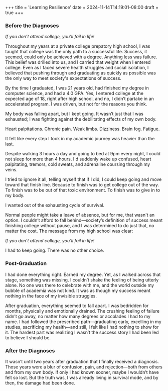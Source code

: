 +++
title = 'Learning Resilience'
date = 2024-11-14T14:19:01-08:00
draft = true
+++

### Before the Diagnoses

*If you don’t attend college, you’ll fail in life!*

Throughout my years at a private college prepatory high school, I was taught that college was the only path to a successful life. Success, it seemed, could only be achieved with a degree. Anything less was failure. This belief was drilled into us, and I carried that weight when I entered college. Even as I faced severe health struggles and social isolation, I believed that pushing through and graduating as quickly as possible was the only way to meet society's expectations of success.

By the time I graduated, I was 21 years old, had finished my degree in computer science, and had a 4.0 GPA. Yes, I entered college at the expected age of 18, right after high school, and no, I didn’t partake in an accelerated program. I was driven, but not for the reasons you think.

My body was falling apart, but I kept going. It wasn’t just that I was exhausted; I was fighting against the debilitating effects of my own body.

Heart palpitations. 
Chronic pain. 
Weak limbs. 
Dizziness. 
Brain fog. 
Fatigue. 

It felt like every step I took in my academic journey was heavier than the last.

Despite walking 3 hours a day and going to bed at 9pm every night, I could not sleep for more than 4 hours. I'd suddenly wake up confused, heart palpitating, tremors, cold sweats, and adrenaline coursing through my veins.

I tried to ignore it all, telling myself that if I did, I could keep going and move toward that finish line. Because to finish was to get college out of the way. To finish was to be out of that toxic environment. To finish was to give in to my body.

I wanted out of the exhausting cycle of survival. 

Normal people might take a leave of absence, but for me, that wasn't an option. I couldn’t afford to fall behind—society’s definition of success meant finishing college without pause, and I was determined to do just that, no matter the cost. The message from my high school was clear:

*If you don’t attend college, you’ll fail in life!*

I had to keep going. There was no other choice.

### Post-Graduation

I had done everything right. Earned my degree. Yet, as I walked across that stage, something was missing. I couldn’t shake the feeling of being utterly alone. No one was there to celebrate with me, and the world outside my bubble of academia was not kind. It was as though my success meant nothing in the face of my invisible struggles.

After graduation, everything seemed to fall apart. I was bedridden for months, physically and emotionally drained. The crushing feeling of failure didn’t go away, no matter how many degrees or accolades I had to my name. I had followed the prescribed path—graduating early, excelling in my studies, sacrificing my health—and still, I felt like I had nothing to show for it. The hardest part was realizing I wasn’t the success story I had been led to believe I should be.

### After the Diagnoses

It wasn’t until two years after graduation that I finally received a diagnosis. Those years were a blur of confusion, pain, and rejection—both from others and from my own body. If only I had known sooner, maybe I wouldn’t have felt so lost. But the truth was, I was already living in survival mode, and by then, the damage had been done.

